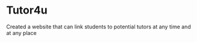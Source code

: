# Tutor4u
Created a website that can link students to potential tutors at any time and at any place
